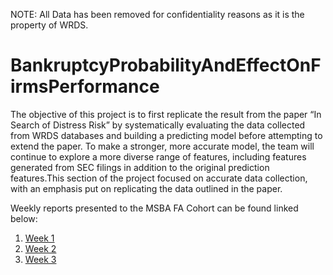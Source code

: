 NOTE: All Data has been removed for confidentiality reasons as it is the property of WRDS.

# BankruptcyProbabilityAndEffectOnFirmsPerformance

The objective of this project is to first replicate the result from the paper “In Search of Distress Risk” by systematically evaluating the data collected from WRDS databases and building a predicting model before attempting to extend the paper. To make a stronger, more accurate model, the team will continue to explore a more diverse range of features, including features generated from SEC filings in addition to the original prediction features.This section of the project focused on accurate data collection, with an emphasis put on replicating the data outlined in the paper.

Weekly reports presented to the MSBA FA Cohort can be found linked below:
1. [Week 1](https://github.com/jordandpflum/BankruptcyProbabilityAndEffectOnFirmsPerformance/WeeklyDeliveries/WeekOf1_25/)
2. [Week 2](https://github.com/jordandpflum/BankruptcyProbabilityAndEffectOnFirmsPerformance/WeeklyDeliveries/WeekOf2_1/)
3. [Week 3](https://github.com/jordandpflum/BankruptcyProbabilityAndEffectOnFirmsPerformance/WeeklyDeliveries/WeekOf2_8/)
